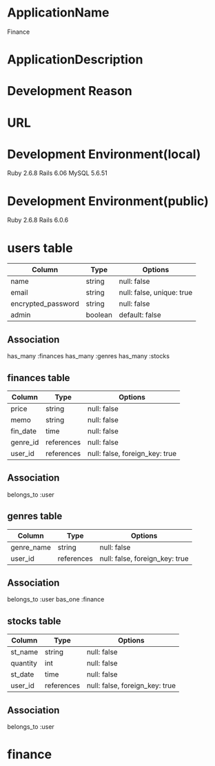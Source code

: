 # ApplicationName
Finance

# ApplicationDescription



# Development Reason







# URL



# Development Environment(local)
Ruby 2.6.8
Rails 6.06
MySQL 5.6.51

# Development Environment(public)
Ruby 2.6.8
Rails 6.0.6



# users table

| Column             | Type    | Options                   |
| ------------------ | ------- | ------------------------- |
| name               | string  | null: false               |
| email              | string  | null: false, unique: true |
| encrypted_password | string  | null: false               |
| admin              | boolean | default: false            |


## Association
 has_many :finances
 has_many :genres
 has_many :stocks


## finances table

| Column   | Type       | Options                        |
| -------- | ---------- | ------------------------------ |
| price    | string     | null: false                    |
| memo     | string     | null: false                    |
| fin_date | time       | null: false                    |
| genre_id | references | null: false                    |
| user_id  | references | null: false, foreign_key: true | 

## Association
 belongs_to :user

## genres table

| Column     | Type       | Options                        |
| ---------- | ---------- | ------------------------------ |
| genre_name | string     | null: false                    |
| user_id    | references | null: false, foreign_key: true | 

## Association
 belongs_to :user
 bas_one :finance

## stocks table

| Column   | Type       | Options                        |
| -------- | ---------- | ------------------------------ |
| st_name  | string     | null: false                    |
| quantity | int        | null: false                    |
| st_date  | time       | null: false                    |
| user_id  | references | null: false, foreign_key: true | 

## Association
 belongs_to :user
 


# finance
